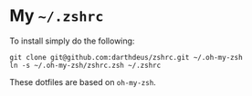 # My `~/.zshrc`

To install simply do the following:

    git clone git@github.com:darthdeus/zshrc.git ~/.oh-my-zsh
    ln -s ~/.oh-my-zsh/zshrc.zsh ~/.zshrc

These dotfiles are based on `oh-my-zsh`.

